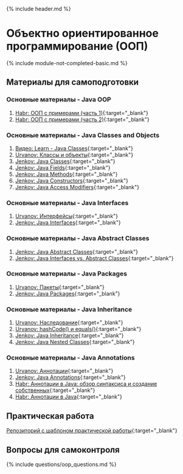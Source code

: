 {% include header.md %}

Объектно ориентированное программирование (ООП)
===
{% include module-not-completed-basic.md %}

Материалы для самоподготовки
---------------------

### Основные материалы - Java OOP
1. [Habr: ООП с примерами (часть 1)](https://habr.com/ru/post/87119){:target="_blank"}
1. [Habr: ООП с примерами (часть 2)](https://habr.com/ru/post/87205){:target="_blank"}

### Основные материалы - Java Classes and Objects
1. [Видео: Learn - Java Classes](https://learn.by/courses/course-v1:EPAM+JC+ext1/about){:target="_blank"}
1. [Urvanov: Классы и объекты](https://urvanov.ru/2016/03/29/%d0%ba%d0%bb%d0%b0%d1%81%d1%81%d1%8b-%d0%b8-%d0%be%d0%b1%d1%8a%d0%b5%d0%ba%d1%82%d1%8b-%d0%b2-java-8){:target="_blank"}
1. [Jenkov: Java Classes](http://tutorials.jenkov.com/java/classes.html){:target="_blank"}
1. [Jenkov: Java Fields](http://tutorials.jenkov.com/java/fields.html){:target="_blank"}
1. [Jenkov: Java Methods](http://tutorials.jenkov.com/java/methods.html){:target="_blank"}
1. [Jenkov: Java Constructors](http://tutorials.jenkov.com/java/constructors.html){:target="_blank"}
1. [Jenkov: Java Access Modifiers](http://tutorials.jenkov.com/java/access-modifiers.html){:target="_blank"}

### Основные материалы - Java Interfaces
1. [Urvanov: Интерфейсы](https://urvanov.ru/2016/04/06/java-8-%d0%b8%d0%bd%d1%82%d0%b5%d1%80%d1%84%d0%b5%d0%b9%d1%81%d1%8b){:target="_blank"}
1. [Jenkov: Java Interfaces](http://tutorials.jenkov.com/java/interfaces.html){:target="_blank"}

### Основные материалы - Java Abstract Classes
1. [Jenkov: Java Abstract Classes](http://tutorials.jenkov.com/java/abstract-classes.html){:target="_blank"}
1. [Jenkov: Java Interfaces vs. Abstract Classes](http://tutorials.jenkov.com/java/interfaces-vs-abstract-classes.html){:target="_blank"}

### Основные материалы - Java Packages
1. [Urvanov: Пакеты](https://urvanov.ru/2016/03/23/%d0%bf%d0%b0%d0%ba%d0%b5%d1%82%d1%8b-%d0%b2-java-8){:target="_blank"}
1. [Jenkov: Java Packages](http://tutorials.jenkov.com/java/packages.html){:target="_blank"}

### Основные материалы - Java Inheritance
1. [Urvanov: Наследование](https://urvanov.ru/2016/04/08/java-8-%d0%bd%d0%b0%d1%81%d0%bb%d0%b5%d0%b4%d0%be%d0%b2%d0%b0%d0%bd%d0%b8%d0%b5){:target="_blank"}
1. [Urvanov: hashCode() и equals()](https://urvanov.ru/2017/07/29/java-hashcode-%d0%b8-equals){:target="_blank"}
1. [Jenkov: Java Inheritance](http://tutorials.jenkov.com/java/inheritance.html){:target="_blank"}
1. [Jenkov: Java Nested Classes](http://tutorials.jenkov.com/java/nested-classes.html){:target="_blank"}

### Основные материалы - Java Annotations
1. [Urvanov: Аннотации](https://urvanov.ru/2016/03/30/java-8-%d0%b0%d0%bd%d0%bd%d0%be%d1%82%d0%b0%d1%86%d0%b8%d0%b8){:target="_blank"}
1. [Jenkov: Java Annotations](http://tutorials.jenkov.com/java/annotations.html){:target="_blank"}
1. [Habr: Аннотации в Java: обзор синтаксиса и создание собственных](https://habr.com/ru/post/139736){:target="_blank"}
1. [Habr: Аннотации в Java](https://habr.com/ru/company/golovachcourses/blog/217595){:target="_blank"}

Практическая работа
---------------------
[Репозиторий с шаблоном практической работы](https://github.com/java-online-course/java-oop-template){:target="_blank"}

Вопросы для самоконтроля
---------------------
{% include questions/oop_questions.md %}
